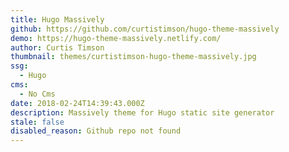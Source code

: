 ```yaml
---
title: Hugo Massively
github: https://github.com/curtistimson/hugo-theme-massively
demo: https://hugo-theme-massively.netlify.com/
author: Curtis Timson
thumbnail: themes/curtistimson-hugo-theme-massively.jpg
ssg:
  - Hugo
cms:
  - No Cms
date: 2018-02-24T14:39:43.000Z
description: Massively theme for Hugo static site generator
stale: false
disabled_reason: Github repo not found
---
```

